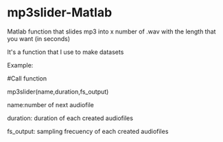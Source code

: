 # mp3slider-Matlab
Matlab function that slides mp3 into x number of .wav with the length that you want (in seconds)

It's a function that I use to make datasets

Example:

#Call function

mp3slider(name,duration,fs_output)

name:number of next audiofile

duration: duration of each created audiofiles

fs_output: sampling frecuency of each created audiofiles
